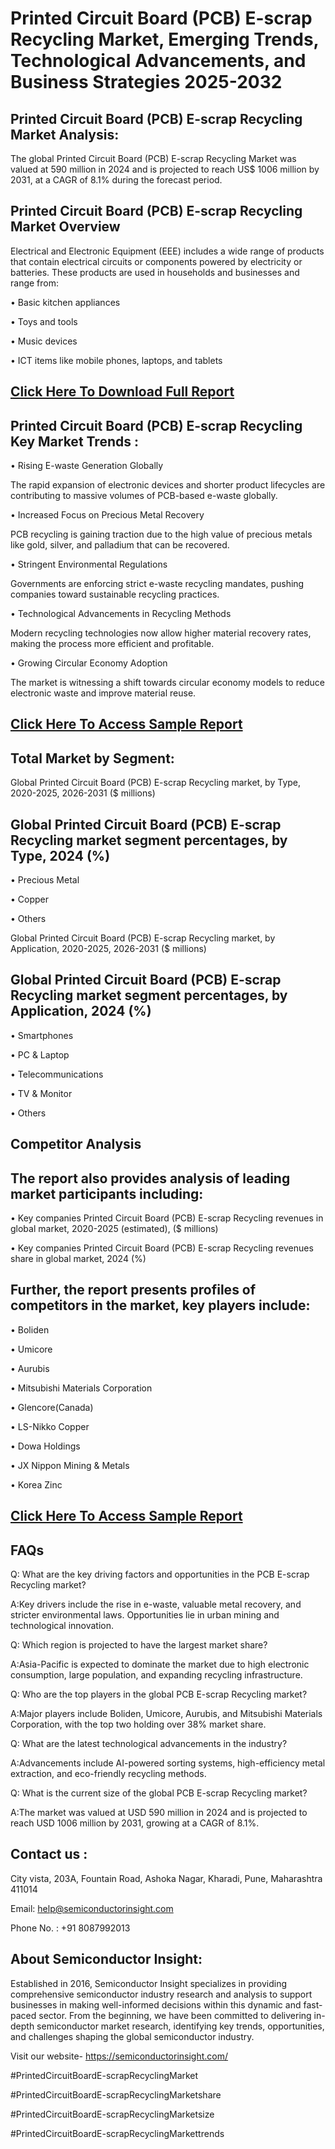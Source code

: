 Printed Circuit Board (PCB) E-scrap Recycling Market, Emerging Trends, Technological Advancements, and Business Strategies 2025-2032
=
Printed Circuit Board (PCB) E-scrap Recycling Market Analysis:
-
The global Printed Circuit Board (PCB) E-scrap Recycling Market was valued at 590 million in 2024 and is projected to reach US$ 1006 million by 2031, at a CAGR of 8.1% during the forecast period.

Printed Circuit Board (PCB) E-scrap Recycling Market Overview
-
Electrical and Electronic Equipment (EEE) includes a wide range of products that contain electrical circuits or components powered by electricity or batteries. These products are used in households and businesses and range from:

•	Basic kitchen appliances

•	Toys and tools

•	Music devices

•	ICT items like mobile phones, laptops, and tablets

[Click Here To Download Full Report](https://semiconductorinsight.com/report/printed-circuit-board-pcb-e-scrap-recycling-market-size/)
-
Printed Circuit Board (PCB) E-scrap Recycling Key Market Trends  :
-
•	Rising E-waste Generation Globally

The rapid expansion of electronic devices and shorter product lifecycles are contributing to massive volumes of PCB-based e-waste globally.

•	Increased Focus on Precious Metal Recovery

PCB recycling is gaining traction due to the high value of precious metals like gold, silver, and palladium that can be recovered.

•	Stringent Environmental Regulations

Governments are enforcing strict e-waste recycling mandates, pushing companies toward sustainable recycling practices.

•	Technological Advancements in Recycling Methods

Modern recycling technologies now allow higher material recovery rates, making the process more efficient and profitable.

•	Growing Circular Economy Adoption

The market is witnessing a shift towards circular economy models to reduce electronic waste and improve material reuse.

[Click Here To Access Sample Report](https://semiconductorinsight.com/download-sample-report/?product_id=90934)
-
Total Market by Segment:
-
Global Printed Circuit Board (PCB) E-scrap Recycling market, by Type, 2020-2025, 2026-2031 ($ millions)

Global Printed Circuit Board (PCB) E-scrap Recycling market segment percentages, by Type, 2024 (%)
-
•	Precious Metal

•	Copper

•	Others

Global Printed Circuit Board (PCB) E-scrap Recycling market, by Application, 2020-2025, 2026-2031 ($ millions)

Global Printed Circuit Board (PCB) E-scrap Recycling market segment percentages, by Application, 2024 (%)
-
•	Smartphones

•	PC & Laptop

•	Telecommunications

•	TV & Monitor

•	Others

Competitor Analysis
-
The report also provides analysis of leading market participants including:
-
•	Key companies Printed Circuit Board (PCB) E-scrap Recycling revenues in global market, 2020-2025 (estimated), ($ millions)

•	Key companies Printed Circuit Board (PCB) E-scrap Recycling revenues share in global market, 2024 (%)

Further, the report presents profiles of competitors in the market, key players include:
-
•	Boliden

•	Umicore

•	Aurubis

•	Mitsubishi Materials Corporation

•	Glencore(Canada)

•	LS-Nikko Copper

•	Dowa Holdings

•	JX Nippon Mining & Metals

•	Korea Zinc

[Click Here To Access Sample Report](https://semiconductorinsight.com/download-sample-report/?product_id=90934)
-
FAQs
-
Q: What are the key driving factors and opportunities in the PCB E-scrap Recycling market?

A:Key drivers include the rise in e-waste, valuable metal recovery, and stricter environmental laws. Opportunities lie in urban mining and technological innovation.

Q: Which region is projected to have the largest market share?

A:Asia-Pacific is expected to dominate the market due to high electronic consumption, large population, and expanding recycling infrastructure.

Q: Who are the top players in the global PCB E-scrap Recycling market?

A:Major players include Boliden, Umicore, Aurubis, and Mitsubishi Materials Corporation, with the top two holding over 38% market share.

Q: What are the latest technological advancements in the industry?

A:Advancements include AI-powered sorting systems, high-efficiency metal extraction, and eco-friendly recycling methods.

Q: What is the current size of the global PCB E-scrap Recycling market?

A:The market was valued at USD 590 million in 2024 and is projected to reach USD 1006 million by 2031, growing at a CAGR of 8.1%.

Contact us : 
-
City vista, 203A, Fountain Road, Ashoka Nagar, Kharadi, Pune, Maharashtra 411014

Email: help@semiconductorinsight.com

Phone No. : +91 8087992013

About Semiconductor Insight:
-
Established in 2016, Semiconductor Insight specializes in providing comprehensive semiconductor industry research and analysis to support businesses in making well-informed decisions within this dynamic and fast-paced sector. From the beginning, we have been committed to delivering in-depth semiconductor market research, identifying key trends, opportunities, and challenges shaping the global semiconductor industry.

Visit our website- https://semiconductorinsight.com/

#PrintedCircuitBoardE-scrapRecyclingMarket 

#PrintedCircuitBoardE-scrapRecyclingMarketshare

#PrintedCircuitBoardE-scrapRecyclingMarketsize

#PrintedCircuitBoardE-scrapRecyclingMarkettrends 
 
 

